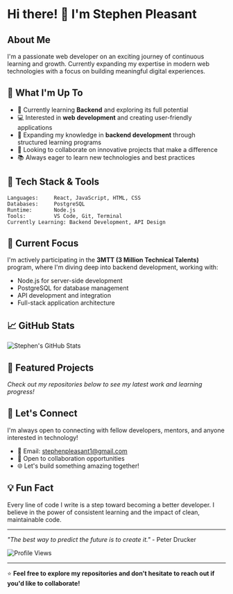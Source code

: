 # Hi there! 👋 I'm Stephen Pleasant

## About Me
I'm a passionate web developer on an exciting journey of continuous learning and growth. Currently expanding my expertise in modern web technologies with a focus on building meaningful digital experiences.

## 🚀 What I'm Up To
- 🔭 Currently learning **Backend** and exploring its full potential
- 💻 Interested in **web development** and creating user-friendly applications
- 🌱 Expanding my knowledge in **backend development** through structured learning programs
- 🤝 Looking to collaborate on innovative projects that make a difference
- 📚 Always eager to learn new technologies and best practices

## 💼 Tech Stack & Tools
```
Languages:     React, JavaScript, HTML, CSS
Databases:     PostgreSQL
Runtime:       Node.js
Tools:         VS Code, Git, Terminal
Currently Learning: Backend Development, API Design
```

## 🎯 Current Focus
I'm actively participating in the **3MTT (3 Million Technical Talents)** program, where I'm diving deep into backend development, working with:
- Node.js for server-side development
- PostgreSQL for database management
- API development and integration
- Full-stack application architecture

## 📈 GitHub Stats
![Stephen's GitHub Stats](https://github-readme-stats.vercel.app/api?username=Stephenpleasant&show_icons=true&theme=dark)

## 🌟 Featured Projects
*Check out my repositories below to see my latest work and learning progress!*

## 🤝 Let's Connect
I'm always open to connecting with fellow developers, mentors, and anyone interested in technology!

- 📧 Email: [stephenpleasant1@gmail.com](mailto:stephenpleasant1@gmail.com)
- 💼 Open to collaboration opportunities
- 🌐 Let's build something amazing together!

## 💡 Fun Fact
Every line of code I write is a step toward becoming a better developer. I believe in the power of consistent learning and the impact of clean, maintainable code.

---

*"The best way to predict the future is to create it."* - Peter Drucker

![Profile Views](https://komarev.com/ghpvc/?username=Stephenpleasant&color=brightgreen)

---

⭐ **Feel free to explore my repositories and don't hesitate to reach out if you'd like to collaborate!**
